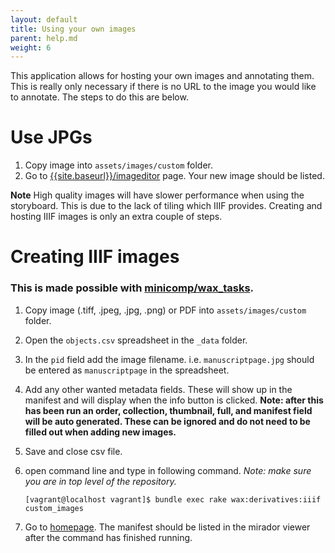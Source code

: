 ```yaml
---
layout: default
title: Using your own images
parent: help.md
weight: 6
---
```


This application allows for hosting your own images and annotating them. This is really only necessary if there is no URL to the image you would like to annotate. The steps to do this are below.

# Use JPGs
1. Copy image into `assets/images/custom` folder.
2. Go to [{{site.baseurl}}/imageditor]({{site.baseurl}}/imageditor) page. Your new image should be listed.

**Note** High quality images will have slower performance when using the storyboard. This is due to the lack of tiling which IIIF provides. Creating and hosting IIIF images is only an extra couple of steps.

# Creating IIIF images
### This is made possible with [minicomp/wax_tasks](https://github.com/minicomp/wax_tasks).
1. Copy image (.tiff, .jpeg, .jpg, .png) or PDF into `assets/images/custom` folder.
2. Open the `objects.csv` spreadsheet in the `_data` folder.
3. In the `pid` field add the image filename. i.e. `manuscriptpage.jpg` should be entered as `manuscriptpage` in the spreadsheet.
4. Add any other wanted metadata fields. These will show up in the manifest and will display when the info button is clicked. **Note: after this has been run an order, collection, thumbnail, full, and manifest field will be auto generated. These can be ignored and do not need to be filled out when adding new images.**
5. Save and close csv file.
5. open command line and type in following command. *Note: make sure you are in top level of the repository.*

	```
	[vagrant@localhost vagrant]$ bundle exec rake wax:derivatives:iiif custom_images
	```
6. Go to [homepage]({{site.baseurl}}/). The manifest should be listed in the mirador viewer after the command has finished running.
